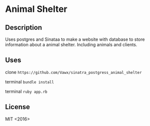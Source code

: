 # Animal Shelter

## Description
Uses postgres and Sinataa to make a website with database to store information about a animal shelter. Including animals and clients.

## Uses

clone `https://github.com/Vawx/sinatra_postgress_animal_shelter`

terminal `bundle install`

terminal `ruby app.rb`

## License
MIT <2016>
